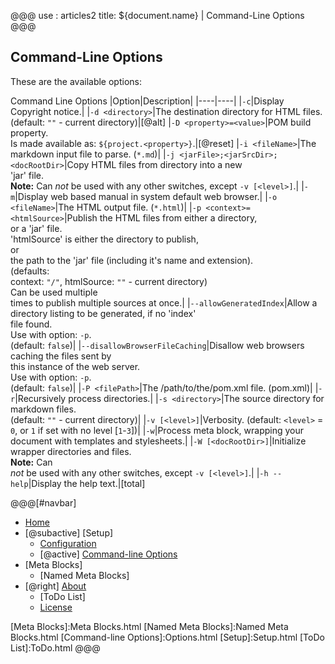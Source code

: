 @@@
use : articles2
title: ${document.name} | Command-Line Options
@@@

## Command-Line Options

These are the available options:

Command Line Options
|Option|Description|
|----|----|
|`-c`|Display Copyright notice.|
|`-d <directory>`|The destination directory for HTML files.<br>(default: `""` - current directory)|[@alt]
|`-D <property>=<value>`|POM build property. \
    Is made available as: `${project.<property>}`.|[@reset]
|`-i <fileName>`|The markdown input file to parse. (`*.md`)|
|`-j <jarFile>;<jarSrcDir>;<docRootDir>`|Copy HTML files from directory into a new \
    'jar' file.<br>**Note:** Can *not* be used with any other switches, except `-v [<level>]`.|
|`-m`|Display web based manual in system default web browser.|
|`-o <fileName>`|The HTML output file. (`*.html`)|
|`-p <context>=<htmlSource>`|Publish the HTML files from either a directory, \
    or a 'jar' file.<br> 'htmlSource' is either the directory to publish,<br> or \
    the path to the 'jar' file (including it's name and extension).<br>(defaults: \
    context: `"/"`, htmlSource: `""` - current directory)<br>Can be used multiple \
    times to publish multiple sources at once.|
|`--allowGeneratedIndex`|Allow a directory listing to be generated, if no 'index' \
    file found.<br>Use with option: `-p`.<br>(default: `false`)|
|`--disallowBrowserFileCaching`|Disallow web browsers caching the files sent by \
    this instance of the web server.<br>Use with option: `-p`.<br>(default: `false`)|
|`-P <filePath>`|The /path/to/the/pom.xml file. (pom.xml)|
|`-r`|Recursively process directories.|
|`-s <directory>`|The source directory for markdown files.<br>(default: `""` - current directory)|
|`-v [<level>]`|Verbosity. (default: `<level>` = `0`, or `1` if set with no level [`1`-`3`])|
|`-w`|Process meta block, wrapping your document with templates and stylesheets.|
|`-W [<docRootDir>]`|Initialize wrapper directories and files.<br>**Note:** Can \
    *not* be used with any other switches, except `-v [<level>]`.|
|`-h --help`|Display the help text.|[total]

@@@[#navbar]
- [Home]
- [@subactive] [Setup]
    - [Configuration]
    - [@active] [Command-line Options](#)
- [Meta Blocks]
    - [Named Meta Blocks]
- [@right] [About]
    - [ToDo List]
    - [License]

[About]:About.html
[Configuration]:Configuration.html
[Home]:index.html
[License]:LICENSE.html
[Meta Blocks]:Meta Blocks.html
[Named Meta Blocks]:Named Meta Blocks.html
[Command-line Options]:Options.html
[Setup]:Setup.html
[ToDo List]:ToDo.html
@@@
